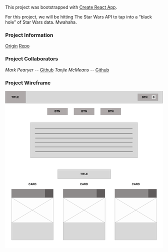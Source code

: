 This project was bootstrapped with [Create React App](https://github.com/facebook/create-react-app).

For this project, we will be hitting The Star Wars API to tap into a “black hole” of Star Wars data. Mwahaha.

### Project Information
[Origin](http://frontend.turing.io/projects/swapi-box.html)
[Repo](https://github.com/marcusp619/swapibox)

### Project Collaborators

*Mark Pearyer*  -- [Github](https://github.com/marcusp619)
*Tanjie McMeans* -- [Github](https://github.com/TMcMeans) 

### Project Wireframe
![Wireframe Img](https://github.com/marcusp619/swapibox/blob/Update-Readme/SwapiBox-Wireframe%20.png "Logo Title Text 1")
